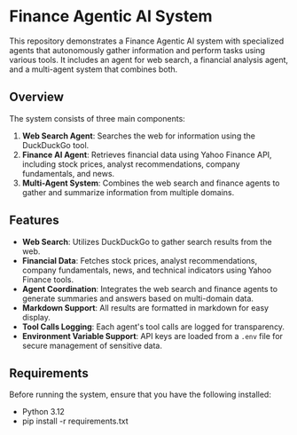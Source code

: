 # Finance Agentic AI System

This repository demonstrates a Finance Agentic AI system with specialized agents that autonomously gather information and perform tasks using various tools. It includes an agent for web search, a financial analysis agent, and a multi-agent system that combines both.

## Overview

The system consists of three main components:

1. **Web Search Agent**: Searches the web for information using the DuckDuckGo tool.
2. **Finance AI Agent**: Retrieves financial data using Yahoo Finance API, including stock prices, analyst recommendations, company fundamentals, and news.
3. **Multi-Agent System**: Combines the web search and finance agents to gather and summarize information from multiple domains.

## Features

- **Web Search**: Utilizes DuckDuckGo to gather search results from the web.
- **Financial Data**: Fetches stock prices, analyst recommendations, company fundamentals, news, and technical indicators using Yahoo Finance tools.
- **Agent Coordination**: Integrates the web search and finance agents to generate summaries and answers based on multi-domain data.
- **Markdown Support**: All results are formatted in markdown for easy display.
- **Tool Calls Logging**: Each agent's tool calls are logged for transparency.
- **Environment Variable Support**: API keys are loaded from a `.env` file for secure management of sensitive data.

## Requirements

Before running the system, ensure that you have the following installed:

- Python 3.12
- pip install -r requirements.txt 